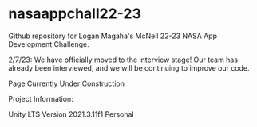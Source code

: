 # nasaappchall22-23
Github repository for Logan Magaha's McNeil 22-23 NASA App Development Challenge.

2/7/23: We have officially moved to the interview stage! Our team has already been interviewed, and we will be continuing to improve our code.

Page Currently Under Construction

Project Information:

Unity LTS Version 2021.3.11f1 Personal

